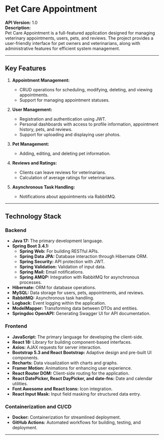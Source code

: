 # Pet Care Appointment

**API Version:** 1.0  
**Description:**  
Pet Care Appointment is a full-featured application designed for managing veterinary appointments, users, pets, and reviews. The project provides a user-friendly interface for pet owners and veterinarians, along with administrative features for efficient system management.

---

## Key Features

1. **Appointment Management:**
    - CRUD operations for scheduling, modifying, deleting, and viewing appointments.
    - Support for managing appointment statuses.

2. **User Management:**
    - Registration and authentication using JWT.
    - Personal dashboards with access to profile information, appointment history, pets, and reviews.
    - Support for uploading and displaying user photos.

3. **Pet Management:**
    - Adding, editing, and deleting pet information.

4. **Reviews and Ratings:**
    - Clients can leave reviews for veterinarians.
    - Calculation of average ratings for veterinarians.

5. **Asynchronous Task Handling:**
    - Notifications about appointments via RabbitMQ.

---

## Technology Stack

### Backend
- **Java 17:** The primary development language.
- **Spring Boot 3.4.1:**
    - **Spring Web:** For building RESTful APIs.
    - **Spring Data JPA:** Database interaction through Hibernate ORM.
    - **Spring Security:** API protection with JWT.
    - **Spring Validation:** Validation of input data.
    - **Spring Mail:** Email notifications.
    - **Spring AMQP:** Integration with RabbitMQ for asynchronous processes.
- **Hibernate:** ORM for database operations.
- **MySQL:** Data storage for users, pets, appointments, and reviews.
- **RabbitMQ:** Asynchronous task handling.
- **Logback:** Event logging within the application.
- **ModelMapper:** Transforming data between DTOs and entities.
- **Springdoc OpenAPI:** Generating Swagger UI for API documentation.

### Frontend
- **JavaScript:** The primary language for developing the client-side.
- **React 18:** Library for building component-based interfaces.
- **Axios:** AJAX requests for server interaction.
- **Bootstrap 5.3 and React Bootstrap:** Adaptive design and pre-built UI components.
- **Recharts:** Data visualization with charts and graphs.
- **Framer Motion:** Animations for enhancing user experience.
- **React Router DOM:** Client-side routing for the application.
- **React DatePicker, React DayPicker, and date-fns:** Date and calendar utilities.
- **Font Awesome and React Icons:** Icon integration.
- **React Input Mask:** Input field masking for structured data entry.

### Containerization and CI/CD
- **Docker:** Containerization for streamlined deployment.
- **GitHub Actions:** Automated workflows for building, testing, and deployment.

---
